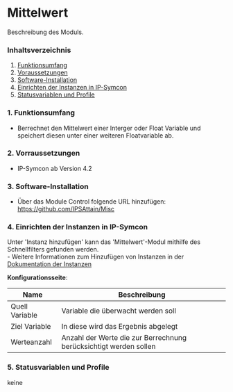 # Mittelwert
Beschreibung des Moduls.

### Inhaltsverzeichnis

1. [Funktionsumfang](#1-funktionsumfang)
2. [Voraussetzungen](#2-voraussetzungen)
3. [Software-Installation](#3-software-installation)
4. [Einrichten der Instanzen in IP-Symcon](#4-einrichten-der-instanzen-in-ip-symcon)
5. [Statusvariablen und Profile](#5-statusvariablen-und-profile)


### 1. Funktionsumfang

* Berrechnet den Mittelwert einer Interger oder Float Variable und speichert diesen unter einer weiteren Floatvariable ab.

### 2. Vorraussetzungen

- IP-Symcon ab Version 4.2

### 3. Software-Installation

* Über das Module Control folgende URL hinzufügen: 
https://github.com/IPSAttain/Misc

### 4. Einrichten der Instanzen in IP-Symcon

 Unter 'Instanz hinzufügen' kann das 'Mittelwert'-Modul mithilfe des Schnellfilters gefunden werden.  
	- Weitere Informationen zum Hinzufügen von Instanzen in der [Dokumentation der Instanzen](https://www.symcon.de/service/dokumentation/konzepte/instanzen/#Instanz_hinzufügen)

__Konfigurationsseite__:

Name     | Beschreibung
-------- | ------------------
 Quell Variable        | Variable die überwacht werden soll
 Ziel Variable        | In diese wird das Ergebnis abgelegt
 Werteanzahl         | Anzahl der Werte die zur Berrechnung berücksichtigt werden sollen

### 5. Statusvariablen und Profile

keine
